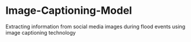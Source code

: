 # Image-Captioning-Model
Extracting information from social media images during flood events using image captioning technology
